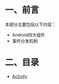 # 一、前言
本部分主要包括以下内容：
- Android四大组件
- 事件分发机制


# 二、目录
- [Activity](https://github.com/ironspf/Summary/blob/master/Android/basic/Activity.md)
